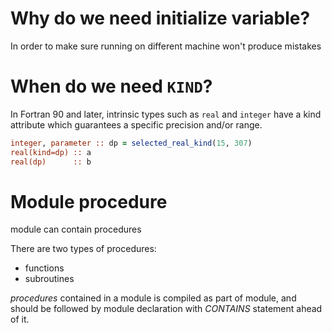 # Why do we need initialize variable?
In order to make sure running on different machine won't produce mistakes
# When do we need `KIND`?
In Fortran 90 and later, intrinsic types such as `real` and `integer` have a
kind attribute which guarantees a specific precision and/or range.
```fortran
integer, parameter :: dp = selected_real_kind(15, 307)
real(kind=dp) :: a
real(dp)      :: b
```
# Module procedure
module can contain procedures

There are two types of procedures:
* functions
* subroutines

*procedures* contained in a module is compiled as part of module, and should be followed by module declaration with *CONTAINS* statement ahead of it.
